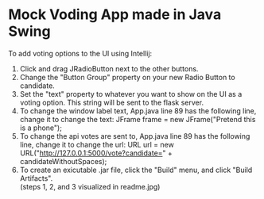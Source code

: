 # Mock Voding App made in Java Swing
To add voting options to the UI using Intellij:
1) Click and drag JRadioButton next to the other buttons.
2) Change the "Button Group" property on your new Radio Button to candidate.
3) Set the "text" property to whatever you want to show on the UI as a voting option. This string will be sent to the flask server.
4) To change the window label text, App.java line 89 has the following line, change it to change the text:
    JFrame frame = new JFrame("Pretend this is a phone");
5) To change the api votes are sent to, App.java line 89 has the following line, change it to change the url:
    URL url = new URL("http://127.0.0.1:5000/vote?candidate=" + candidateWithoutSpaces);
6) To create an exicutable .jar file, click the "Build" menu, and click "Build Artifacts".  
(steps 1, 2, and 3 visualized in readme.jpg)

